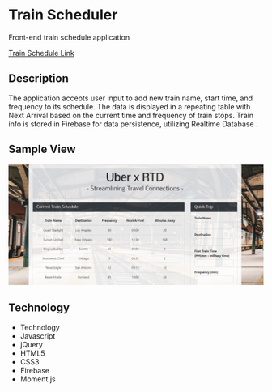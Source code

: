 # Train Scheduler

Front-end train schedule application

[Train Schedule Link](https:// "Train-Schedule Link")

## Description
The application accepts user input to add new train name, start time, and frequency to its schedule. The data is displayed in a repeating table with Next Arrival based on the current time and frequency of train stops. Train info is stored in Firebase for data persistence, utilizing Realtime Database . 

## Sample View

![Train Schedule App Screenshot](/assets/images/screenshot.jpg/)

## Technology
+ Technology
+ Javascript
+ jQuery
+ HTML5
+ CSS3
+ Firebase
+ Moment.js
